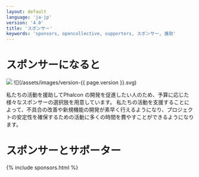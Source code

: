 ```yaml
---
layout: default
language: 'ja-jp'
version: '4.0'
title: 'スポンサー'
keywords: 'sponsors, opencollective, supporters, スポンサー, 援助'
---
```


# スポンサーになると
![](/assets/images/document-status-stable-success.svg) ![](/assets/images/version-{{ page.version }}.svg)

私たちの活動を援助してPhalcon の開発を促進したい人のため、予算に応じた様々なスポンサーの選択肢を用意しています。 私たちの活動を支援することによって、不具合の改善や新規機能の開発が素早く行えるようになり、プロジェクトの安定性を確保するための活動に多くの時間を費やすことができるようになります。

# スポンサーとサポーター

{% include sponsors.html %}
